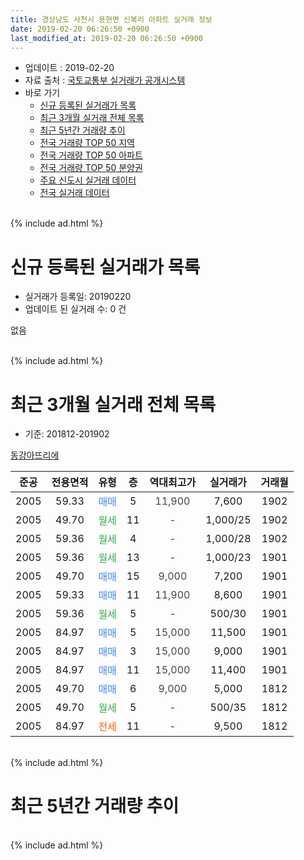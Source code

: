 ```yaml
---
title: 경상남도 사천시 용현면 신복리 아파트 실거래 정보
date: 2019-02-20 06:26:50 +0900
last_modified_at: 2019-02-20 06:26:50 +0900
---
```


* 업데이트 : 2019-02-20
* 자료 출처 : [국토교통부 실거래가 공개시스템](http://rt.molit.go.kr)
* 바로 가기
    * [신규 등록된 실거래가 목록](#신규-등록된-실거래가-목록)
    * [최근 3개월 실거래 전체 목록](#최근-3개월-실거래-전체-목록)
    * [최근 5년간 거래량 추이](#최근-5년간-거래량-추이)
    * [전국 거래량 TOP 50 지역](https://inasie.github.io/apt-trade-info/최근-3개월-전국에서-가장-거래가-많이-발생한-지역)
    * [전국 거래량 TOP 50 아파트](https://inasie.github.io/apt-trade-info/최근-3개월-전국에서-가장-거래가-많이-발생한-아파트)
    * [전국 거래량 TOP 50 분양권](https://inasie.github.io/apt-trade-info/최근-3개월-전국에서-가장-거래가-많이-발생한-분양권)
    * [주요 신도시 실거래 데이터](https://inasie.github.io/apt-trade-info/주요-신도시)
    * [전국 실거래 데이터](https://inasie.github.io/apt-trade-info/전국)
<br>
{% include ad.html %}
<br>

# 신규 등록된 실거래가 목록
* 실거래가 등록일: 20190220
* 업데이트 된 실거래 수: 0 건

없음

<br>
{% include ad.html %}
<br>

# 최근 3개월 실거래 전체 목록
* 기준: 201812-201902


[동강아뜨리에](https://search.naver.com/search.naver?query=%EA%B2%BD%EC%83%81%EB%82%A8%EB%8F%84+%EC%82%AC%EC%B2%9C%EC%8B%9C+%EC%9A%A9%ED%98%84%EB%A9%B4+%EC%8B%A0%EB%B3%B5%EB%A6%AC+%EB%8F%99%EA%B0%95%EC%95%84%EB%9C%A8%EB%A6%AC%EC%97%90)

|준공|전용면적|유형|층|역대최고가|실거래가|거래월|
|:---:|:---:|:---:|:---:|:---:|:---:|:---:|
|2005|59.33|<span style="color:#4285f3">매매</span>|5|<span style="color:#444444">11,900</span>|7,600|1902|
|2005|49.70|<span style="color:#34a853">월세</span>|11|<span style="color:#444444">-</span>|1,000/25|1902|
|2005|59.36|<span style="color:#34a853">월세</span>|4|<span style="color:#444444">-</span>|1,000/28|1902|
|2005|59.36|<span style="color:#34a853">월세</span>|13|<span style="color:#444444">-</span>|1,000/23|1901|
|2005|49.70|<span style="color:#4285f3">매매</span>|15|<span style="color:#444444">9,000</span>|7,200|1901|
|2005|59.33|<span style="color:#4285f3">매매</span>|11|<span style="color:#444444">11,900</span>|8,600|1901|
|2005|59.36|<span style="color:#34a853">월세</span>|5|<span style="color:#444444">-</span>|500/30|1901|
|2005|84.97|<span style="color:#4285f3">매매</span>|5|<span style="color:#444444">15,000</span>|11,500|1901|
|2005|84.97|<span style="color:#4285f3">매매</span>|3|<span style="color:#444444">15,000</span>|9,000|1901|
|2005|84.97|<span style="color:#4285f3">매매</span>|11|<span style="color:#444444">15,000</span>|11,400|1901|
|2005|49.70|<span style="color:#4285f3">매매</span>|6|<span style="color:#444444">9,000</span>|5,000|1812|
|2005|49.70|<span style="color:#34a853">월세</span>|5|<span style="color:#444444">-</span>|500/35|1812|
|2005|84.97|<span style="color:#ff5a00">전세</span>|11|<span style="color:#444444">-</span>|9,500|1812|


<br>
{% include ad.html %}
<br>

# 최근 5년간 거래량 추이


<div style="width:100%;">
    <canvas id="deal_progress" height="200"></canvas>
</div>

<script>
new Chart(document.getElementById("deal_progress"), {
    type: 'line',
    data: {
        labels: ['201402','201403','201404','201405','201406','201407','201408','201409','201410','201411','201412','201501','201502','201503','201504','201505','201506','201507','201508','201509','201510','201511','201512','201601','201602','201603','201604','201605','201606','201607','201608','201609','201610','201611','201612','201701','201702','201703','201704','201705','201706','201707','201708','201709','201710','201711','201712','201801','201802','201803','201804','201805','201806','201807','201808','201809','201810','201811','201812','201901','201902'],
        datasets: [{
            label: '매매',
            pointRadius: 1,
            data: [13, 14, 15, 7, 15, 12, 5, 19, 18, 12, 13, 19, 20, 26, 19, 21, 17, 12, 6, 20, 13, 12, 7, 9, 5, 11, 4, 6, 6, 5, 7, 10, 8, 7, 5, 6, 7, 3, 5, 7, 14, 2, 7, 6, 4, 5, 2, 3, 3, 3, 6, 4, 2, 1, 3, 2, 7, 5, 1, 5, 1],
            borderColor: "rgba(255, 201, 14, 1)",
            backgroundColor: "rgba(255, 201, 14, 0.5)",
            fill: false,
            lineTension: 0
        },{
            label: '전월세',
            pointRadius: 1,
            data: [10, 15, 11, 5, 5, 5, 7, 5, 3, 5, 3, 7, 11, 10, 8, 12, 4, 10, 5, 5, 5, 11, 5, 5, 6, 13, 6, 4, 6, 7, 12, 8, 7, 13, 12, 8, 7, 14, 11, 4, 7, 7, 10, 11, 6, 3, 8, 11, 3, 7, 6, 11, 7, 5, 5, 10, 5, 3, 2, 2, 2],
            borderColor: "rgba(0, 141, 185, 1)",
            backgroundColor: "rgba(0, 141, 185, 0.5)",
            fill: false,
            lineTension: 0
        }
        ]
    },
    options: {
        responsive: true,
        title: {
            display: false
        },
        tooltips: {
            mode: 'index',
            intersect: false
        },
        hover: {
            mode: 'nearest',
            intersect: true
        },
        scales: {
            xAxes: [{
                display: true,
                scaleLabel: {
                    display: true,
                    labelString: '년/월'
                }
            }],
            yAxes: [{
                display: true,
                ticks: {
                    suggestedMin: 0,
                },
                scaleLabel: {
                    display: true,
                    labelString: '실거래 수'
                }
            }]
        }
    }
});

</script>


<br>
{% include ad.html %}
<br>

